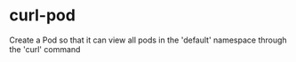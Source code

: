 # curl-pod
Create a Pod so that it can view all pods in the 'default' namespace through the 'curl' command

